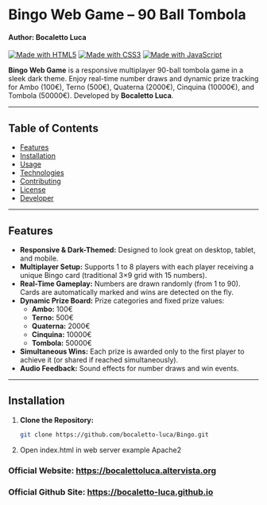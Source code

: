 # Bingo Web Game – 90 Ball Tombola
#### Author: Bocaletto Luca

[![Made with HTML5](https://img.shields.io/badge/Made%20with-HTML5-E34F26?logo=html5&logoColor=white)](https://www.w3.org/html/)
[![Made with CSS3](https://img.shields.io/badge/Made%20with-CSS3-1572B6?logo=css3&logoColor=white)](https://www.w3.org/Style/CSS/)
[![Made with JavaScript](https://img.shields.io/badge/Made%20with-JavaScript-F7DF1E?logo=javascript&logoColor=black)](https://developer.mozilla.org/en-US/docs/Web/JavaScript)

**Bingo Web Game** is a responsive multiplayer 90-ball tombola game in a sleek dark theme. Enjoy real-time number draws and dynamic prize tracking for Ambo (100€), Terno (500€), Quaterna (2000€), Cinquina (10000€), and Tombola (50000€). Developed by **Bocaletto Luca**.

---

## Table of Contents

- [Features](#features)
- [Installation](#installation)
- [Usage](#usage)
- [Technologies](#technologies)
- [Contributing](#contributing)
- [License](#license)
- [Developer](#developer)

---

## Features

- **Responsive & Dark-Themed:** Designed to look great on desktop, tablet, and mobile.
- **Multiplayer Setup:** Supports 1 to 8 players with each player receiving a unique Bingo card (traditional 3×9 grid with 15 numbers).
- **Real-Time Gameplay:** Numbers are drawn randomly (from 1 to 90). Cards are automatically marked and wins are detected on the fly.
- **Dynamic Prize Board:** Prize categories and fixed prize values:
  - **Ambo:** 100€
  - **Terno:** 500€
  - **Quaterna:** 2000€
  - **Cinquina:** 10000€
  - **Tombola:** 50000€
- **Simultaneous Wins:** Each prize is awarded only to the first player to achieve it (or shared if reached simultaneously).
- **Audio Feedback:** Sound effects for number draws and win events.

---

## Installation

1. **Clone the Repository:**

   ```bash
   git clone https://github.com/bocaletto-luca/Bingo.git

2. Open index.html in web server example Apache2

### Official Website: https://bocalettoluca.altervista.org
### Official Github Site: https://bocaletto-luca.github.io
